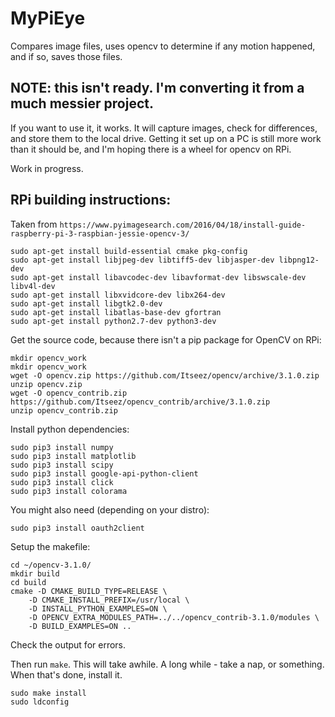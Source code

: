 # MyPiEye

Compares image files, uses opencv to determine if any motion happened, and if so, saves those files.

## NOTE: this isn't ready. I'm converting it from a much messier project.

If you want to use it, it works. It will capture images, check for differences, and store them to the local drive. 
Getting it set up on a PC is still more work than it should be, and I'm hoping there is a wheel for opencv on RPi.

Work in progress.

## RPi building instructions:

Taken from ```https://www.pyimagesearch.com/2016/04/18/install-guide-raspberry-pi-3-raspbian-jessie-opencv-3/```

```
sudo apt-get install build-essential cmake pkg-config
sudo apt-get install libjpeg-dev libtiff5-dev libjasper-dev libpng12-dev
sudo apt-get install libavcodec-dev libavformat-dev libswscale-dev libv4l-dev
sudo apt-get install libxvidcore-dev libx264-dev
sudo apt-get install libgtk2.0-dev
sudo apt-get install libatlas-base-dev gfortran
sudo apt-get install python2.7-dev python3-dev
```

Get the source code, because there isn't a pip package for OpenCV on RPi:

```
mkdir opencv_work
mkdir opencv_work
wget -O opencv.zip https://github.com/Itseez/opencv/archive/3.1.0.zip
unzip opencv.zip
wget -O opencv_contrib.zip https://github.com/Itseez/opencv_contrib/archive/3.1.0.zip
unzip opencv_contrib.zip
```

Install python dependencies:
```
sudo pip3 install numpy
sudo pip3 install matplotlib
sudo pip3 install scipy
sudo pip3 install google-api-python-client
sudo pip3 install click
sudo pip3 install colorama
```

You might also need (depending on your distro):
```
sudo pip3 install oauth2client
```

Setup the makefile:
```
cd ~/opencv-3.1.0/
mkdir build
cd build
cmake -D CMAKE_BUILD_TYPE=RELEASE \
	-D CMAKE_INSTALL_PREFIX=/usr/local \
	-D INSTALL_PYTHON_EXAMPLES=ON \
    -D OPENCV_EXTRA_MODULES_PATH=../../opencv_contrib-3.1.0/modules \
    -D BUILD_EXAMPLES=ON ..
```
Check the output for errors.

Then run ```make```. This will take awhile. A long while - take a nap, or something.
When that's done, install it.
```
sudo make install
sudo ldconfig
```

